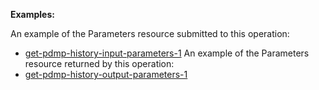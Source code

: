 **Examples:**

An example of the Parameters resource submitted to this operation:
- [get-pdmp-history-input-parameters-1](Parameters-get-pdmp-history-input-parameters-1.html)
An example of the Parameters resource returned by this operation:
- [get-pdmp-history-output-parameters-1](Parameters-get-pdmp-history-output-parameters-1.html)


<p></p>